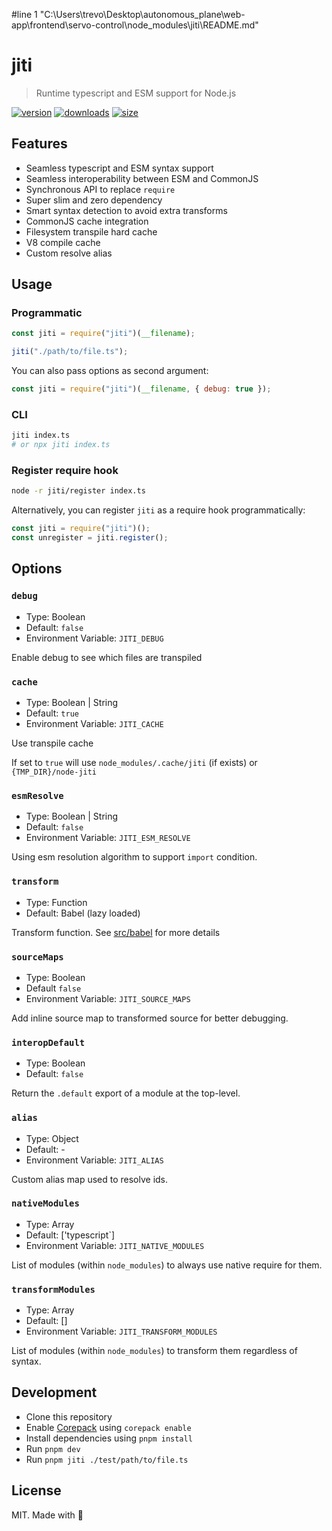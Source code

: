 #line 1 "C:\\Users\\trevo\\Desktop\\autonomous_plane\\web-app\\frontend\\servo-control\\node_modules\\jiti\\README.md"
# jiti

> Runtime typescript and ESM support for Node.js

[![version][npm-v-src]][npm-v-href]
[![downloads][npm-d-src]][npm-d-href]
[![size][size-src]][size-href]

## Features

- Seamless typescript and ESM syntax support
- Seamless interoperability between ESM and CommonJS
- Synchronous API to replace `require`
- Super slim and zero dependency
- Smart syntax detection to avoid extra transforms
- CommonJS cache integration
- Filesystem transpile hard cache
- V8 compile cache
- Custom resolve alias

## Usage

### Programmatic

```js
const jiti = require("jiti")(__filename);

jiti("./path/to/file.ts");
```

You can also pass options as second argument:

```js
const jiti = require("jiti")(__filename, { debug: true });
```

### CLI

```bash
jiti index.ts
# or npx jiti index.ts
```

### Register require hook

```bash
node -r jiti/register index.ts
```

Alternatively, you can register `jiti` as a require hook programmatically:

```js
const jiti = require("jiti")();
const unregister = jiti.register();
```

## Options

### `debug`

- Type: Boolean
- Default: `false`
- Environment Variable: `JITI_DEBUG`

Enable debug to see which files are transpiled

### `cache`

- Type: Boolean | String
- Default: `true`
- Environment Variable: `JITI_CACHE`

Use transpile cache

If set to `true` will use `node_modules/.cache/jiti` (if exists) or `{TMP_DIR}/node-jiti`

### `esmResolve`

- Type: Boolean | String
- Default: `false`
- Environment Variable: `JITI_ESM_RESOLVE`

Using esm resolution algorithm to support `import` condition.

### `transform`

- Type: Function
- Default: Babel (lazy loaded)

Transform function. See [src/babel](./src/babel.ts) for more details

### `sourceMaps`

- Type: Boolean
- Default `false`
- Environment Variable: `JITI_SOURCE_MAPS`

Add inline source map to transformed source for better debugging.

### `interopDefault`

- Type: Boolean
- Default: `false`

Return the `.default` export of a module at the top-level.

### `alias`

- Type: Object
- Default: -
- Environment Variable: `JITI_ALIAS`

Custom alias map used to resolve ids.

### `nativeModules`

- Type: Array
- Default: ['typescript`]
- Environment Variable: `JITI_NATIVE_MODULES`

List of modules (within `node_modules`) to always use native require for them.

### `transformModules`

- Type: Array
- Default: []
- Environment Variable: `JITI_TRANSFORM_MODULES`

List of modules (within `node_modules`) to transform them regardless of syntax.

## Development

- Clone this repository
- Enable [Corepack](https://github.com/nodejs/corepack) using `corepack enable`
- Install dependencies using `pnpm install`
- Run `pnpm dev`
- Run `pnpm jiti ./test/path/to/file.ts`

## License

MIT. Made with 💖

<!-- Refs -->

[npm-v-src]: https://img.shields.io/npm/v/jiti?style=flat-square
[npm-v-href]: https://npmjs.com/package/jiti
[npm-d-src]: https://img.shields.io/npm/dm/jiti?style=flat-square
[npm-d-href]: https://npmjs.com/package/jiti
[github-actions-src]: https://img.shields.io/github/workflow/status/unjs/jiti/ci/master?style=flat-square
[github-actions-href]: https://github.com/unjs/jiti/actions?query=workflow%3Aci
[size-src]: https://packagephobia.now.sh/badge?p=jiti
[size-href]: https://packagephobia.now.sh/result?p=jiti
